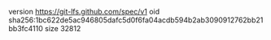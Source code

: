 version https://git-lfs.github.com/spec/v1
oid sha256:1bc622de5ac946805dafc5d0f6fa04acdb594b2ab3090912762bb21bb3fc4110
size 32812

